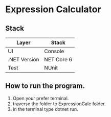 # Expression Calculator

## Stack 
| Layer       | Stack |
| ----------- | ----------- |
| UI      | Console       |
| .NET Version   | NET Core 6        |
| Test   | NUnit        |


## How to run the program.
1) Open your prefer terminal.
2) traverse the folder to ExpressionCalc folder.
3) in the terminal type dotnet run.
